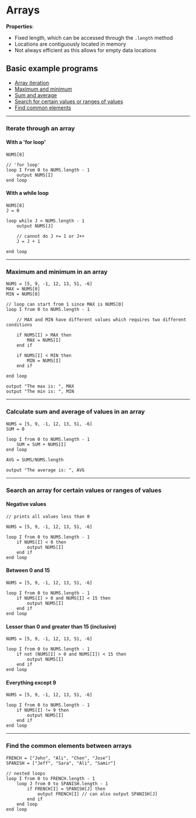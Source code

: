 # Arrays

**Properties**:
- Fixed length, which can be accessed through the `.length` method
- Locations are contiguously located in memory
- Not always efficient as this allows for empty data locations

## Basic example programs
- [Array iteration](#iteration)
- [Maximum and minimum](#max-and-min)
- [Sum and average](#sum-and-avg)
- [Search for certain values or ranges of values](#search)
- [Find common elements](#common)

---
### <a id="iteration"></a>Iterate through an array
#### With a 'for loop'

    NUMS[8]

    // 'for loop'
    loop I from 0 to NUMS.length - 1
        output NUMS[I]
    end loop

#### With a while loop

    NUMS[8]
    J = 0

    loop while J < NUMS.length - 1
        output NUMS[J]

        // cannot do J += 1 or J++
        J = J + 1

    end loop

---
### <a id="max-and-min"></a>Maximum and minimum in an array

    NUMS = [5, 9, -1, 12, 13, 51, -6]
    MAX = NUMS[0]
    MIN = NUMS[0]

    // loop can start from 1 since MAX is NUMS[0]
    loop I from 0 to NUMS.length - 1

        // MAX and MIN have different values which requires two different conditions

        if NUMS[I] > MAX then
            MAX = NUMS[I]
        end if
        
        if NUMS[I] < MIN then
            MIN = NUMS[I]
        end if

    end loop

    output "The max is: ", MAX
    output "The min is: ", MIN

---
### <a id="sum-and-avg"></a>Calculate sum and average of values in an array

    NUMS = [5, 9, -1, 12, 13, 51, -6]
    SUM = 0

    loop I from 0 to NUMS.length - 1
        SUM = SUM + NUMS[I]
    end loop

    AVG = SUMS/NUMS.length

    output "The average is: ", AVG

---
### <a id="search"></a>Search an array for certain values or ranges of values
#### Negative values

    // prints all values less than 0

    NUMS = [5, 9, -1, 12, 13, 51, -6]

    loop I from 0 to NUMS.length - 1
        if NUMS[I] < 0 then
            output NUMS[I]
        end if
    end loop

#### Between 0 and 15

    NUMS = [5, 9, -1, 12, 13, 51, -6]

    loop I from 0 to NUMS.length - 1
        if NUMS[I] > 0 and NUMS[I] < 15 then
            output NUMS[I]
        end if
    end loop

#### Lesser than 0 and greater than 15 (inclusive)

    NUMS = [5, 9, -1, 12, 13, 51, -6]

    loop I from 0 to NUMS.length - 1
        if not (NUMS[I] > 0 and NUMS[I]) < 15 then
            output NUMS[I]
        end if
    end loop

#### Everything except 9

    NUMS = [5, 9, -1, 12, 13, 51, -6]

    loop I from 0 to NUMS.length - 1
        if NUMS[I] != 9 then
            output NUMS[I]
        end if
    end loop

---
### <a id="common"></a>Find the common elements between arrays

    FRENCH = ["John", "Ali", "Chen", "Jose"]
    SPANISH = ["Jeff", "Sara", "Ali", "Samir"]

    // nested loops
    loop I from 0 to FRENCH.length - 1
        loop J from 0 to SPANISH.length - 1
            if FRENCH[I] = SPANISH[J] then
                output FRENCH[I] // can also output SPANISH[J]
            end if
        end loop
    end loop
